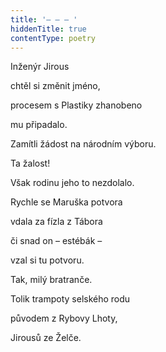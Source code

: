 ```yaml
---
title: '– – – '
hiddenTitle: true
contentType: poetry
---
```


<section>

Inženýr Jirous

chtěl si změnit jméno,

procesem s Plastiky zhanobeno

mu připadalo.

Zamítli žádost na národním výboru.

Ta žalost!

Však rodinu jeho to nezdolalo.

Rychle se Maruška potvora

vdala za fízla z Tábora

či snad on – estébák –

vzal si tu potvoru.

Tak, milý bratranče.

Tolik trampoty selského rodu

původem z Rybovy Lhoty,

Jirousů ze Želče.

</section>
